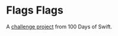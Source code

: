 # Flags Flags

A [challenge project](https://www.hackingwithswift.com/guide/2/3/challenge) from 100 Days of Swift.

